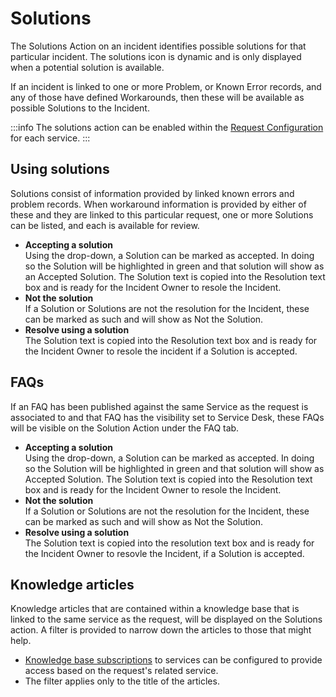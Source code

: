 # Solutions
The Solutions Action on an incident identifies possible solutions for that particular incident. The solutions icon is dynamic and is only displayed when a potential solution is available.

If an incident is linked to one or more Problem, or Known Error records, and any of those have defined Workarounds, then these will be available as possible Solutions to the Incident.

:::info
The solutions action can be enabled within the [Request Configuration](/servicemanager-user-guide/service-portfolio/request-configuration#request-actions) for each service.
:::

## Using solutions
Solutions consist of information provided by linked known errors and problem records. When workaround information is provided by either of these and they are linked to this particular request, one or more Solutions can be listed, and each is available for review.

* **Accepting a solution**<br>Using the drop-down, a Solution can be marked as accepted. In doing so the Solution will be highlighted in green and that solution will show as an Accepted Solution.
The Solution text is copied into the Resolution text box and is ready for the Incident Owner to resole the Incident.
* **Not the solution**<br>If a Solution or Solutions are not the resolution for the Incident, these can be marked as such and will show as Not the Solution.
* **Resolve using a solution**<br>The Solution text is copied into the Resolution text box and is ready for the Incident Owner to resole the incident if a Solution is accepted.

## FAQs
If an FAQ has been published against the same Service as the request is associated to and that FAQ has the visibility set to Service Desk, these FAQs will be visible on the Solution Action under the FAQ tab.
* **Accepting a solution**<br>Using the drop-down, a Solution can be marked as accepted. In doing so the Solution will be highlighted in green and that solution will show as Accepted Solution.
The Solution text is copied into the Resolution text box and is ready for the Incident Owner to resole the Incident.
* **Not the solution**<br>If a Solution or Solutions are not the resolution for the Incident, these can be marked as such and will show as Not the Solution.
* **Resolve using a solution**<br>The Solution text is copied into the resolution text box and is ready for the Incident Owner to resovle the Incident, if a Solution is accepted.

## Knowledge articles
Knowledge articles that are contained within a knowledge base that is linked to the same service as the request, will be displayed on the Solutions action.  A filter is provided to narrow down the articles to those that might help.
* [Knowledge base subscriptions](/servicemanager-user-guide/knowledge/knowledge-bases/subscriptions#service) to services can be configured to provide access based on the request's related service.
* The filter applies only to the title of the articles.